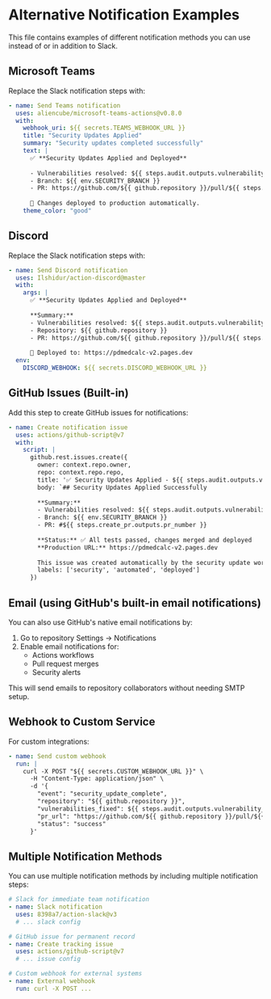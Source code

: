 # Alternative Notification Examples

This file contains examples of different notification methods you can use instead of or in addition to Slack.

## Microsoft Teams

Replace the Slack notification steps with:

```yaml
- name: Send Teams notification
  uses: aliencube/microsoft-teams-actions@v0.8.0
  with:
    webhook_uri: ${{ secrets.TEAMS_WEBHOOK_URL }}
    title: "Security Updates Applied"
    summary: "Security updates completed successfully"
    text: |
      ✅ **Security Updates Applied and Deployed**
      
      - Vulnerabilities resolved: ${{ steps.audit.outputs.vulnerability_count }}
      - Branch: ${{ env.SECURITY_BRANCH }}
      - PR: https://github.com/${{ github.repository }}/pull/${{ steps.create_pr.outputs.pr_number }}
      
      🚀 Changes deployed to production automatically.
    theme_color: "good"
```

## Discord

Replace the Slack notification steps with:

```yaml
- name: Send Discord notification
  uses: Ilshidur/action-discord@master
  with:
    args: |
      ✅ **Security Updates Applied and Deployed**
      
      **Summary:**
      - Vulnerabilities resolved: ${{ steps.audit.outputs.vulnerability_count }}
      - Repository: ${{ github.repository }}
      - PR: https://github.com/${{ github.repository }}/pull/${{ steps.create_pr.outputs.pr_number }}
      
      🚀 Deployed to: https://pdmedcalc-v2.pages.dev
  env:
    DISCORD_WEBHOOK: ${{ secrets.DISCORD_WEBHOOK_URL }}
```

## GitHub Issues (Built-in)

Add this step to create GitHub issues for notifications:

```yaml
- name: Create notification issue
  uses: actions/github-script@v7
  with:
    script: |
      github.rest.issues.create({
        owner: context.repo.owner,
        repo: context.repo.repo,
        title: '✅ Security Updates Applied - ${{ steps.audit.outputs.vulnerability_count }} vulnerabilities resolved',
        body: `## Security Updates Applied Successfully
        
        **Summary:**
        - Vulnerabilities resolved: ${{ steps.audit.outputs.vulnerability_count }}
        - Branch: ${{ env.SECURITY_BRANCH }}
        - PR: #${{ steps.create_pr.outputs.pr_number }}
        
        **Status:** ✅ All tests passed, changes merged and deployed
        **Production URL:** https://pdmedcalc-v2.pages.dev
        
        This issue was created automatically by the security update workflow.`,
        labels: ['security', 'automated', 'deployed']
      })
```

## Email (using GitHub's built-in email notifications)

You can also use GitHub's native email notifications by:

1. Go to repository Settings → Notifications
2. Enable email notifications for:
   - Actions workflows
   - Pull request merges
   - Security alerts

This will send emails to repository collaborators without needing SMTP setup.

## Webhook to Custom Service

For custom integrations:

```yaml
- name: Send custom webhook
  run: |
    curl -X POST "${{ secrets.CUSTOM_WEBHOOK_URL }}" \
      -H "Content-Type: application/json" \
      -d '{
        "event": "security_update_complete",
        "repository": "${{ github.repository }}",
        "vulnerabilities_fixed": ${{ steps.audit.outputs.vulnerability_count }},
        "pr_url": "https://github.com/${{ github.repository }}/pull/${{ steps.create_pr.outputs.pr_number }}",
        "status": "success"
      }'
```

## Multiple Notification Methods

You can use multiple notification methods by including multiple notification steps:

```yaml
# Slack for immediate team notification
- name: Slack notification
  uses: 8398a7/action-slack@v3
  # ... slack config

# GitHub issue for permanent record
- name: Create tracking issue
  uses: actions/github-script@v7
  # ... issue config

# Custom webhook for external systems
- name: External webhook
  run: curl -X POST ...
```
